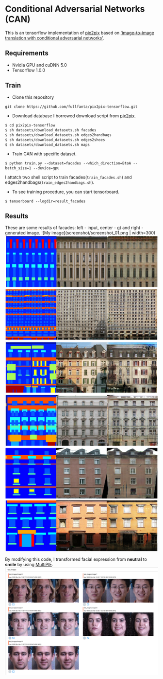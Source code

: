 # Conditional Adversarial Networks (CAN)
This is an tensorflow implementation of [pix2pix](https://github.com/phillipi/pix2pix) based on ['image-to-image translation with conditional adversarial networks'](https://arxiv.org/pdf/1611.07004.pdf).

## Requirements
- Nvidia GPU and cuDNN 5.0
- Tensorflow 1.0.0

## Train
- Clone this repository
```
git clone https://github.com/fullfanta/pix2pix-tensorflow.git
```

- Download database
I borrowed download script from [pix2pix](https://github.com/phillipi/pix2pix).
```
$ cd pix2pix-tensorflow
$ sh datasets/download_datasets.sh facades
$ sh datasets/download_datasets.sh edges2handbags
$ sh datasets/download_datasets.sh edges2shoes
$ sh datasets/download_datasets.sh maps
```

- Train CAN with specific dataset.
```
$ python train.py --dataset=facades --which_direction=BtoA --batch_size=1 --device=gpu
```

I attatch two shell script to train facades(`train_facades.sh`) and edges2handbags(`train_edges2handbags.sh`).

- To see training procedure, you can start tensorboard.
```
$ tensorboard --logdir=result_facades
```

## Results
These are some results of facades: left - input, center - gt and right - generated image.
![My image](screenshot/screenshot_01.png | width=300)
![My image](screenshot/screenshot_02.png?raw=true)
![My image](screenshot/screenshot_03.png?raw=true)
![My image](screenshot/screenshot_04.png?raw=true)
![My image](screenshot/screenshot_05.png?raw=true)
![My image](screenshot/screenshot_06.png?raw=true)
![My image](screenshot/screenshot_07.png?raw=true)

By modifying this code, I transformed facial expression from **neutral** to **smile** by using [MultiPIE](http://www.cs.cmu.edu/afs/cs/project/PIE/MultiPie/Multi-Pie/Home.html).
![My image](screenshot/facial_expression_transform_result.png?raw=true)
